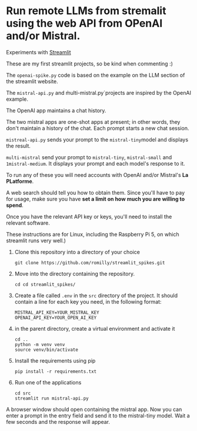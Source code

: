 # Run remote LLMs from stremalit using the web API from OPenAI and/or Mistral.

Experiments with [Streamlit](https://streamlit.io/)

These are my first streamlit projects, so be kind when commenting :)

The `openai-spike.py` code is based on the example on the LLM section of the streamlit website.

The `mistral-api.py` and m̀ulti-mistral.py`projects are inspired by the OpenAI example.

The OpenAI app maintains a chat history.

The two mistral apps are one-shot apps at present; in other words, they don't maintain a history of the chat.
Each prompt starts a new chat session.

`mistreal-api.py` sends your prompt to the `mistral-tiny`model and displays the result.

`multi-mistral` send your prompt to `mistral-tiny`, `mistral-small` and `1mistral-medium`.
It displays your prompt and each model's response to it.

To run any of these you will need accounts with OpenAI and/or Mistral's **La PLatforme**.

A web search should tell you how to obtain them. Since you'll have to pay for usage,
make sure you have **set a limit on how much you are willing to spend**.

Once you have the relevant API key or keys, you'll need to install the relevant software.

These instructions are for Linux, including the Raspberry Pi 5, on which streamlit runs very well.)

1. Clone this repository into a directory of your choice
   ```shell
   git clone https://github.com/romilly/streamlit_spikes.git
   ```
   
3. Move into the directory containing the repository.
   ```shell
   cd cd streamlit_spikes/
   ```
2. Create a file called `.env` in the `src` directory of the project. It should contain a line for each key you need, in the following format:
    ```text
    MISTRAL_API_KEY=YOUR_MISTRAL_KEY
    OPENAI_API_KEY=YOUR_OPEN_AI_KEY
    ```
4. in the parent directory, create a virtual environment and activate it
   ```shell
   cd ..
   python -m venv venv
   source venv/bin/activate
   ```
   
5. Install the requirements using pip
   ```shell
   pip install -r requirements.txt
   ```
6. Run one of the applications
    ```shell
   cd src
   streamlit run mistral-api.py
   ```
A browser window should open containing the mistral app.
 Now you can enter a prompt in the entry field and send it to the mistral-tiny model. Wait a few seconds and the response will appear.






